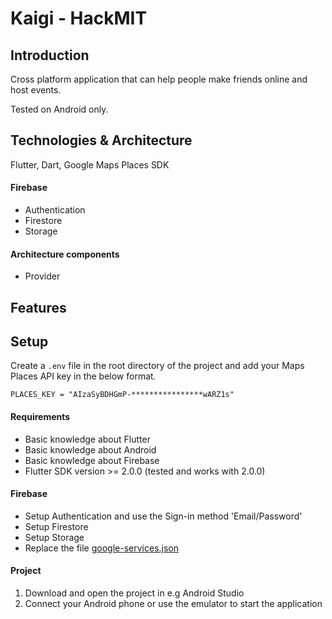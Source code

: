 # Kaigi - HackMIT

## Introduction
Cross platform application that can help people make friends online and host events.

Tested on Android only.

## Technologies & Architecture
Flutter, Dart, Google Maps Places SDK

#### Firebase 
* Authentication
* Firestore
* Storage

#### Architecture components
* Provider

## Features



## Setup
Create a `.env` file in the root directory of the project and add your Maps Places API key in the below format.

```
PLACES_KEY = "AIzaSyBDHGmP-****************wARZ1s"
```


#### Requirements
* Basic knowledge about Flutter
* Basic knowledge about Android
* Basic knowledge about Firebase
* Flutter SDK version >= 2.0.0 (tested and works with 2.0.0)

#### Firebase
* Setup Authentication and use the Sign-in method 'Email/Password'
* Setup Firestore
* Setup Storage
* Replace the file [google-services.json](android/app/google-services.json)

#### Project
1. Download and open the project in e.g Android Studio
2. Connect your Android phone or use the emulator to start the application
